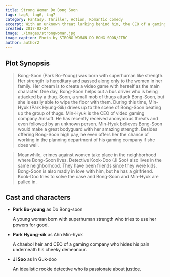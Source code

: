 ```yaml
---
title: Strong Woman Do Bong Soon
tags: tag5, tag6, tag7
category: Fantasy, Thriller, Action, Romantic comedy
excerpt: With an unknown threat lurking behind him, the CEO of a gaming company hires Bong Soon, a petite woman born with supernatural strength, to be his bodyguard.
created: 2017-02-24
image: ./images/strongwoman.jpg
image_caption: Photo by STRONG WOMAN DO BONG SOON/JTBC
author: author2
---
```


## Plot Synopsis

> Bong-Soon (Park Bo-Young) was born with superhuman like strength. Her strength is hereditary and passed along only to the women in her family. Her dream is to create a video game with herself as the main character. One day, Bong-Soon helps out a bus driver who is being attacked by a thug. Soon, a small mob of thugs attack Bong-Soon, but she is easily able to wipe the floor with them. During this time, Min-Hyuk (Park Hyung-Sik) drives up to the scene of Bong-Soon beating up the group of thugs. Min-Hyuk is the CEO of video gaming company Ainsoft. He has recently received anonymous threats and even followed by an unknown person. Min-Hyuk believes Bong-Soon would make a great bodyguard with her amazing strength. Besides offering Bong-Soon high pay, he even offers her the chance of working in the planning department of his gaming company if she does well.

> Meanwhile, crimes against women take place in the neighborhood where Bong-Soon lives. Detective Kook-Doo (Ji Soo) also lives in the same neighborhood. They have been friends since they were kids. Bong-Soon is also madly in love with him, but he has a girlfriend. Kook-Doo tries to solve the case and Bong-Soon and Min-Hyuk are pulled in.

## Cast and characters

- **Park Bo-young** as Do Bong-soon

    A young woman born with superhuman strength who tries to use her powers for good.

- **Park Hyung-sik** as Ahn Min-hyuk

    A chaebol heir and CEO of a gaming company who hides his pain underneath his cheeky demeanour.

- **Ji Soo** as In Guk-doo

    An idealistic rookie detective who is passionate about justice.
